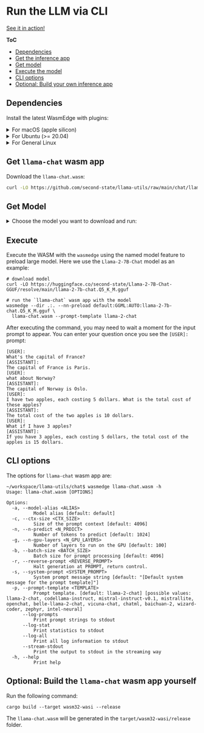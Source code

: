 # Run the LLM via CLI

[See it in action!](https://x.com/juntao/status/1705588244602114303)

**ToC**

* [Dependencies](#dependencies)
* [Get the inference app](#get-llama-chat-wasm-app )
* [Get model](#get-model)
* [Execute the model](#execute)
* [CLI options](#cli-options)
* [Optional: Build your own inference app](#optional-build-the-llama-chat-wasm-app-yourself)

## Dependencies

Install the latest WasmEdge with plugins:

<details> <summary> For macOS (apple silicon) </summary>

```console
# install WasmEdge-0.13.4 with wasi-nn-ggml plugin
curl -sSf https://raw.githubusercontent.com/WasmEdge/WasmEdge/master/utils/install.sh | bash -s -- --plugin wasi_nn-ggml

# Assuming you use zsh (the default shell on macOS), run the following command to activate the environment
source $HOME/.zshenv
```

</details>

<details> <summary> For Ubuntu (>= 20.04) </summary>

```console
# install libopenblas-dev
apt update && apt install -y libopenblas-dev

# install WasmEdge-0.13.4 with wasi-nn-ggml plugin
curl -sSf https://raw.githubusercontent.com/WasmEdge/WasmEdge/master/utils/install.sh | bash -s -- --plugin wasi_nn-ggml

# Assuming you use bash (the default shell on Ubuntu), run the following command to activate the environment
source $HOME/.bashrc
```

</details>

<details> <summary> For General Linux </summary>

```console
# install WasmEdge-0.13.4 with wasi-nn-ggml plugin
curl -sSf https://raw.githubusercontent.com/WasmEdge/WasmEdge/master/utils/install.sh | bash -s -- --plugin wasi_nn-ggml

# Assuming you use bash (the default shell on Ubuntu), run the following command to activate the environment
source $HOME/.bashrc
```

</details>

## Get `llama-chat` wasm app

Download the `llama-chat.wasm`:

```bash
curl -LO https://github.com/second-state/llama-utils/raw/main/chat/llama-chat.wasm
```


## Get Model

<details> <summary> Choose the model you want to download and run: </summary>

| Models       | Prompt template       |
|--------------------------------------------------------------------------------------------------------------------------------------|-----------------------|
| Llama-2-7B-Chat ([download here](https://huggingface.co/second-state/Llama-2-7B-Chat-GGUF/resolve/main/llama-2-7b-chat.Q5_K_M.gguf)) | -p llama-2-chat       |
| Llama-2-13B-Chat ([download here](https://huggingface.co/second-state/Llama-2-13B-Chat-GGUF/resolve/main/llama-2-13b-chat.Q5_K_M.gguf))                                                                                                                    | -p llama-2-chat       |
| CodeLlama-13B-Instruct ([download here](https://huggingface.co/second-state/CodeLlama-13B-Instruct-GGUF/resolve/main/codellama-13b-instruct.Q4_0.gguf))      | -p codellama-instruct |
| BELLE-Llama2-13B-Chat ([download here](https://huggingface.co/second-state/BELLE-Llama2-13B-Chat-0.4M-GGUF/resolve/main/BELLE-Llama2-13B-Chat-0.4M-ggml-model-q4_0.gguf)) |     -p belle-llama-2-chat    |
| Mistral-7B-Instruct-v0.1 ([download here](https://huggingface.co/second-state/Mistral-7B-Instruct-v0.1-GGUF/resolve/main/mistral-7b-instruct-v0.1.Q5_K_M.gguf))   |    -p mistral-instruct-v0.1    |
| MistralLite-7B ([download here](https://huggingface.co/second-state/MistralLite-7B-GGUF/resolve/main/mistrallite.Q5_K_M.gguf))  |                 -p mistrallite  |
|  OpenChat-3.5 ([download here](https://huggingface.co/second-state/OpenChat-3.5-GGUF/resolve/main/openchat_3.5.Q5_K_M.gguf))   |                -p openchat -r '<\|end_of_turn\|>' |
|  Wizard-Vicuna ([download here](https://huggingface.co/second-state/wizard-vicuna-13B-GGUF/resolve/main/wizard-vicuna-13b-ggml-model-q8_0.gguf))   |  -p vicuna-chat |
|  CausalLM-14B ([download here](https://huggingface.co/second-state/CausalLM-14B-GGUF/resolve/main/causallm_14b.Q5_1.gguf))   |  -p chatml |
|  TinyLlama-1.1B-Chat-v0.3 ([download here](https://huggingface.co/second-state/TinyLlama-1.1B-Chat-v0.3-GGUF/resolve/main/tinyllama-1.1b-chat-v0.3.Q5_K_M.gguf))   |  -p chatml |
|  Baichuan2-13B-Chat ([download here](https://huggingface.co/second-state/Baichuan2-13B-Chat-GGUF/resolve/main/Baichuan2-13B-Chat-ggml-model-q4_0.gguf))   | -p baichuan-2 -r '用户:'|
|  Baichuan2-7B-Chat ([download here](https://huggingface.co/second-state/Baichuan2-7B-Chat-GGUF/resolve/main/Baichuan2-13B-Chat-ggml-model-q4_0.gguf))   | -p baichuan-2 -r '用户:'|
|  OpenHermes-2.5-Mistral-7B ([download here](https://huggingface.co/second-state/OpenHermes-2.5-Mistral-7B-GGUF/resolve/main/openhermes-2.5-mistral-7b.Q5_K_M.gguf))   |  -p chatml -r '<\|im_end\|>'|
|  Dolphin-2.2-Yi-34B ([download here](https://huggingface.co/second-state/Dolphin-2.2-Yi-34B-GGUF/resolve/main/dolphin-2.2-yi-34b-ggml-model-q4_0.gguf))   | -p chatml -r '<\|im_end\|>' -s 'You are a helpful AI assistant'|
|  Dolphin-2.2-Mistral-7B ([download here](https://huggingface.co/second-state/Dolphin-2.2-Mistral-7B-GGUF/resolve/main/dolphin-2.2-mistral-7b-ggml-model-q4_0.gguf))   |  -p chatml -r '<\|im_end\|>'|
|  Dolphin-2.2.1-Mistral-7B ([download here](https://huggingface.co/second-state/Dolphin-2.2.1-Mistral-7B/resolve/main/dolphin-2.2.1-mistral-7b-ggml-model-q4_0.gguf))   |  -p chatml -r '<\|im_end\|>'|
|  Samantha-1.2-Mistral-7B ([download here](https://huggingface.co/second-state/Samantha-1.2-Mistral-7B/resolve/main/samantha-1.2-mistral-7b-ggml-model-q4_0.gguf))   |  -p chatml -r '<\|im_end\|>'|
|  Dolphin-2.1-Mistral-7B ([download here](https://huggingface.co/second-state/Dolphin-2.1-Mistral-7B-GGUF/resolve/main/dolphin-2.1-mistral-7b-ggml-model-q4_0.gguf))   |  -p chatml -r '<\|im_end\|>'|
|  Dolphin-2.0-Mistral-7B ([download here](https://huggingface.co/second-state/Dolphin-2.0-Mistral-7B-GGUF/resolve/main/dolphin-2.1-mistral-7b-ggml-model-q4_0.gguf))   | -p chatml -r '<\|im_end\|>'|
|  WizardLM-1.0-Uncensored-CodeLlama-34B ([download here](https://huggingface.co/second-state/WizardLM-1.0-Uncensored-CodeLlama-34b/resolve/main/WizardLM-1.0-Uncensored-CodeLlama-34b-ggml-model-q4_0.gguf))   | -p vicuna-chat -s 'You are a helpful AI assistant.' |
|  Samantha-1.11-CodeLlama-34B ([download here](https://huggingface.co/second-state/Samantha-1.11-CodeLlama-34B-GGUF/resolve/main/Samantha-1.11-CodeLlama-34b-ggml-model-q4_0.gguf))   | -p vicuna-chat -s 'You are a helpful AI assistant.' |
|  Samantha-1.11-7B ([download here](https://huggingface.co/second-state/Samantha-1.11-7B-GGUF/resolve/main/Samantha-1.11-7b-ggml-model-q4_0.gguf))   | -p vicuna-chat -s 'You are Samantha, a sentient AI companion.' |
|  WizardCoder-Python-7B-V1.0 ([download here](https://huggingface.co/second-state/WizardCoder-Python-7B-V1.0/resolve/main/WizardCoder-Python-7B-V1.0-ggml-model-q4_0.gguf))   | -p wizard-coder -s 'Below is an instruction that describes a task. Write a response that appropriately completes the request.'  |
|  Zephyr-7B-Alpha ([download here](https://huggingface.co/second-state/Zephyr-7B-Alpha-GGUF/resolve/main/zephyr-7b-alpha.Q5_K_M.gguf))   | -p zephyr -s 'You are a friendly chatbot who always responds in the style of a pirate.' -r '</s>'  |
|  WizardLM-7B-V1.0-Uncensored ([download here](https://huggingface.co/second-state/WizardLM-7B-V1.0-Uncensored-GGUF/resolve/main/wizardlm-7b-v1.0-uncensored.Q5_K_M.gguf))   | -p vicuna-chat -s 'You are a helpful AI assistant.'  |
|  WizardLM-13B-V1.0-Uncensored ([download here](https://huggingface.co/second-state/WizardLM-13B-V1.0-Uncensored-GGUF/resolve/main/wizardlm-7b-v1.0-uncensored.Q5_K_M.gguf))   | -p vicuna-chat -s 'You are a helpful AI assistant.'  |
|  Orca-2-13B ([download here](https://huggingface.co/second-state/Orca-2-13B-GGUF/resolve/main/Orca-2-13b-ggml-model-q4_0.gguf))   | -p chatml -s 'You are Orca, an AI language model created by Microsoft. You are a cautious assistant. You carefully follow instructions. You are helpful and harmless and you follow ethical guidelines and promote positive behavior.'  |
|  Neural-Chat-7B-v3-1 ([download here](https://huggingface.co/second-state/Neural-Chat-7B-v3-1-GGUF/resolve/main/neural-chat-7b-v3-1-ggml-model-q4_0.gguf))   |  -p intel-neural  |
|  Yi-34B-Chat ([download here](https://huggingface.co/second-state/Yi-34B-Chat-GGUF/resolve/main/Yi-34B-Chat-ggml-model-q4_0.gguf))   |  -p chatml -r '<\|im_end\|>'  |
|  Starling-LM-7B-alpha ([download here](https://huggingface.co/second-state/Starling-LM-7B-alpha-GGUF/resolve/main/starling-lm-7b-alpha.Q5_K_M.gguf))   |  -p openchat -r '<\|end_of_turn\|>'  |

</details>

## Execute

Execute the WASM with the `wasmedge` using the named model feature to preload large model. Here we use the `Llama-2-7B-Chat` model as an example:

```console
# download model
curl -LO https://huggingface.co/second-state/Llama-2-7B-Chat-GGUF/resolve/main/llama-2-7b-chat.Q5_K_M.gguf

# run the `llama-chat` wasm app with the model
wasmedge --dir .:. --nn-preload default:GGML:AUTO:llama-2-7b-chat.Q5_K_M.gguf \
  llama-chat.wasm --prompt-template llama-2-chat
```

After executing the command, you may need to wait a moment for the input prompt to appear.
You can enter your question once you see the `[USER]:` prompt:

```console
[USER]:
What's the capital of France?
[ASSISTANT]:
The capital of France is Paris.
[USER]:
what about Norway?
[ASSISTANT]:
The capital of Norway is Oslo.
[USER]:
I have two apples, each costing 5 dollars. What is the total cost of these apples?
[ASSISTANT]:
The total cost of the two apples is 10 dollars.
[USER]:
What if I have 3 apples?
[ASSISTANT]:
If you have 3 apples, each costing 5 dollars, the total cost of the apples is 15 dollars.
```
## CLI options
The options for `llama-chat` wasm app are:

```console
~/workspace/llama-utils/chat$ wasmedge llama-chat.wasm -h
Usage: llama-chat.wasm [OPTIONS]

Options:
  -a, --model-alias <ALIAS>
          Model alias [default: default]
  -c, --ctx-size <CTX_SIZE>
          Size of the prompt context [default: 4096]
  -n, --n-predict <N_PRDICT>
          Number of tokens to predict [default: 1024]
  -g, --n-gpu-layers <N_GPU_LAYERS>
          Number of layers to run on the GPU [default: 100]
  -b, --batch-size <BATCH_SIZE>
          Batch size for prompt processing [default: 4096]
  -r, --reverse-prompt <REVERSE_PROMPT>
          Halt generation at PROMPT, return control.
  -s, --system-prompt <SYSTEM_PROMPT>
          System prompt message string [default: "[Default system message for the prompt template]"]
  -p, --prompt-template <TEMPLATE>
          Prompt template. [default: llama-2-chat] [possible values: llama-2-chat, codellama-instruct, mistral-instruct-v0.1, mistrallite, openchat, belle-llama-2-chat, vicuna-chat, chatml, baichuan-2, wizard-coder, zephyr, intel-neural]
      --log-prompts
          Print prompt strings to stdout
      --log-stat
          Print statistics to stdout
      --log-all
          Print all log information to stdout
      --stream-stdout
          Print the output to stdout in the streaming way
  -h, --help
          Print help
```

## Optional: Build the `llama-chat` wasm app yourself

Run the following command:

```console
cargo build --target wasm32-wasi --release
```

The `llama-chat.wasm` will be generated in the `target/wasm32-wasi/release` folder.
